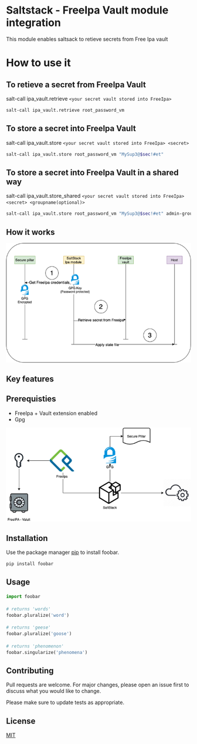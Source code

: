 
# Saltstack - FreeIpa Vault module integration
This module enables saltsack to retieve secrets from Free Ipa vault

# How to use it

## To retieve a secret from FreeIpa Vault
salt-call ipa_vault.retrieve  `<your secret vault stored into FreeIpa>`

```bash 
salt-call ipa_vault.retrieve root_password_vm
```

## To store a secret into FreeIpa Vault

salt-call ipa_vault.store  `<your secret vault stored into FreeIpa> <secret>`

```bash 
salt-call ipa_vault.store root_password_vm "MySup3@$sec!#et"
```

## To store a secret into FreeIpa Vault in a shared way

salt-call ipa_vault.store_shared  `<your secret vault stored into FreeIpa> <secret> <groupname(optional)>`

```bash 
salt-call ipa_vault.store root_password_vm "MySup3@$sec!#et" admin-group
```



## How it works
![alt text](https://github.com/ottacom/saltstack_ipa_vault/blob/main/doc/Workflow.drawio.png)


## Key features

## Prerequisties
- FreeIpa + Vault extension enabled
- Gpg  

![alt text](https://github.com/ottacom/saltstack_ipa_vault/blob/main/doc/saltstack_ipa_valt.drawio.png)






## Installation

Use the package manager [pip](https://pip.pypa.io/en/stable/) to install foobar.

```bash
pip install foobar
```

## Usage

```python
import foobar

# returns 'words'
foobar.pluralize('word')

# returns 'geese'
foobar.pluralize('goose')

# returns 'phenomenon'
foobar.singularize('phenomena')
```

## Contributing
Pull requests are welcome. For major changes, please open an issue first to discuss what you would like to change.

Please make sure to update tests as appropriate.

## License
[MIT](https://choosealicense.com/licenses/mit/)
